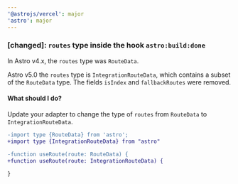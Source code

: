 ```yaml
---
'@astrojs/vercel': major
'astro': major
---
```


### [changed]: `routes` type inside the hook `astro:build:done`
In Astro v4.x, the `routes` type was `RouteData`.

Astro v5.0 the `routes` type is `IntegrationRouteData`, which contains a subset of the `RouteData` type. The fields `isIndex` and `fallbackRoutes` were removed.

#### What should I do?
Update your adapter to change the type of `routes` from `RouteData` to `IntegrationRouteData`.

```diff
-import type {RouteData} from 'astro';
+import type {IntegrationRouteData} from "astro"

-function useRoute(route: RouteData) {
+function useRoute(route: IntegrationRouteData) {
  
}
```
